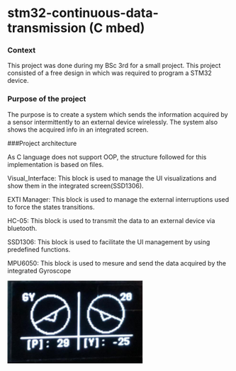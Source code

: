 # stm32-continuous-data-transmission (C mbed)

### Context
This project was done during my BSc 3rd for a small project. This project consisted of a free design in which was required to program a STM32 device.

### Purpose of the project
The purpose is to create a system which sends the information acquired by a sensor intermittently to an external device wirelessly.
The system also shows the acquired info in an integrated screen.


###Project architecture

As C language does not support OOP, the structure followed for this implementation is based on files.

Visual_Interface:
This block is used to manage the UI visualizations and show them in the integrated screen(SSD1306).

EXTI Manager:
This block is used to manage the external interruptions used to force the states transitions.

HC-05:
This block is used to transmit the data to an external device via bluetooth.

SSD1306:
This block is used to facilitate the UI management by using predefined functions.

MPU6050:
This block is used to mesure and send the data acquired by the integrated Gyroscope

![](images/screen.PNG)

